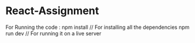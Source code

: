 # React-Assignment

For Running the code : 
npm install // For installing all the dependencies 
npm run dev // For running it on a live server 

